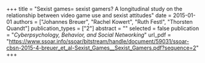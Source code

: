 +++
title = "Sexist games= sexist gamers? A longitudinal study on the relationship between video game use and sexist attitudes"
date = 2015-01-01
authors = ["Johannes Breuer", "Rachel Kowert", "Ruth Festl", "Thorsten Quandt"]
publication_types = ["2"]
abstract = ""
selected = false
publication = "*Cyberpsychology, Behavior, and Social Networking*"
url_pdf = "https://www.ssoar.info/ssoar/bitstream/handle/document/59031/ssoar-cbsn-2015-4-breuer_et_al-Sexist_Games__Sexist_Gamers.pdf?sequence=2"
+++

